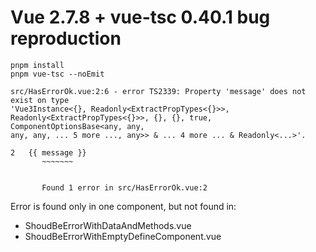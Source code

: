# Vue 2.7.8 + vue-tsc 0.40.1 bug reproduction


```
pnpm install
pnpm vue-tsc --noEmit

src/HasErrorOk.vue:2:6 - error TS2339: Property 'message' does not exist on type
'Vue3Instance<{}, Readonly<ExtractPropTypes<{}>>,
Readonly<ExtractPropTypes<{}>>, {}, {}, true, ComponentOptionsBase<any, any,
any, any, ... 5 more ..., any>> & ... 4 more ... & Readonly<...>'.

2   {{ message }}
       ~~~~~~~


       Found 1 error in src/HasErrorOk.vue:2
```

Error is found only in one component, but not found in:

- ShoudBeErrorWithDataAndMethods.vue
- ShoudBeErrorWithEmptyDefineComponent.vue
